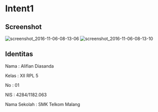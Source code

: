 # Intent1

## Screenshot 
![screenshot_2016-11-06-08-13-06](https://cloud.githubusercontent.com/assets/22438078/20034675/43835400-a3f9-11e6-8140-f0c0809f6093.jpg)
![screenshot_2016-11-06-08-13-10](https://cloud.githubusercontent.com/assets/22438078/20034676/438d6c06-a3f9-11e6-9250-0f2ea3b08ecc.jpg)

## Identitas

Nama          : Alifian Diasanda

Kelas         : XII RPL 5

No            : 01

NIS           : 4284/1182.063

Nama Sekolah  : SMK Telkom Malang
